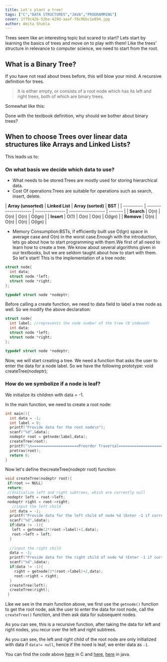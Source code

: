```yaml
---
title: Let's plant a tree!
tags: ["C","DATA STRUCTURES","JAVA","PROGRAMMING"]
cover: 1ff9c42b-52ba-429d-aaaf-f0c06bc1e894.jpg
author: Amita Shukla
---
```


<re-img src="1ff9c42b-52ba-429d-aaaf-f0c06bc1e894.jpg"></re-img>

 
Trees seem like an interesting topic but scared to start? Lets start by learning the basics of trees and move on to play with them! Like the trees' structure in relevance to computer science, we need to start from the root. 


 


## What is a Binary Tree?

If you have not read about trees before, this will blow your mind. A recursive definition for trees.

> It is either empty, or consists of a root node which has its left and right trees, both of which are binary trees.

Somewhat like this: 


<re-img src="pic026.jpg"></re-img>

 
Done with the textbook definition, why should we bother about binary trees? 
 


## When to choose Trees over linear data structures like Arrays and Linked Lists?

This leads us to:

### On what basis we decide which data to use?

- What needs to be stored:Trees are mostly used for storing hierarchical data.
- Cost Of operations:Trees are suitable for operations such as search, insert, delete. 

| **Array (unsorted)** | **Linked List** | **Array (sorted)** | **BST** |
| ---------- | -------------------- | --------------- | ------------------ | ------- |
| **Search** | O(n) | O(n) | O(n) | O(lgn) |
| **Insert** | O(1) | O(n) | O(n) | O(lgn) |
| **Remove** | O(n) | O(n) | O(n) | O(lgn) | 
 
- Memory Consumption:BSTs, if efficiently built use O(lgn) space in average case and O(n) in the worst case.Enough with the introduction, lets go about how to start programming with them.We first of all need to learn how to create a tree. We know about several algorithms given in our textbooks, but we are seldom taught about how to start with them. So let's start! 
This is the implementation of a tree node: 

```c
struct node{
  int data;
  struct node *left;
  struct node *right;
};

typedef struct node *nodeptr; 

```

Before calling a create function, we need to data field to label a tree node as well. So we modify the above declaration: 
 
```c 
struct node{
  int label; //represents the node number of the tree (0 indexed)
  int data;
  struct node *left;
  struct node *right;
};

typedef struct node *nodeptr; 
```

Now, we will start creating a tree. We need a function that asks the user to enter the data for a node label. So we have the following prototype: void createTree(nodeptr);

### How do we symbolize if a node is leaf?

We initialize its children with data = -1.

In the main function, we need to create a root node: 

```c
int main(){
  int data = -1;
  int label = 0;
  printf("Provide data for the root node\n");
  scanf("%d",&data);
  nodeptr root = getnode(label,data);
  createTree(root);
  printf("\n=====================Preorder Traversal====================\n");
  pretrav(root);
  return 0;
}
```
 


Now let's define thecreateTree(nodeptr root) function:

```c
void createTree(nodeptr root){
 if(root == NULL)
 return;
 //Initialize left and right subtrees, which are currently null
 nodeptr left = root->left;
 nodeptr right = root->right;
   //input the left child
  int data = -1;
  printf("Provide data for the left child of node %d (Enter -1 if current node is leaf)\n",root->label);
  scanf("%d",&data);
  if(data != -1){
   left = getnode(2*(root->label)+1,data);
   root->left = left;
  }
  
  //input the right child
  data = -1;
  printf("Provide data for the right child of node %d (Enter -1 if current node is leaf)\n",root->label);
  scanf("%d",&data);
  if(data != -1){
    right = getnode(2*(root->label)+2,data);
    root->right = right;
  }
  createTree(left);
  createTree(right);
 }

``` 


Like we see in the main function above, we first use the `getnode()` function to get the root node, ask the user to enter the data for root node, call the `createTree()` function, and then ask data for subsequent nodes. 


As you can see, this is a recursive function, after taking the data for left and right nodes, you recur over the left and right subtrees.

As you can see, the left and right child of the root node are only initialized with data if `data!= null`, hence if the noed is leaf, we enter data as `-1`. 
 
 
You can find the code above [here](https://github.com/amita-shukla/programs/blob/master/TreeCreate.c) in C and [here](https://github.com/amita-shukla/programs/blob/master/TreeNode.java), [here](https://github.com/amita-shukla/programs/blob/master/Tree.java) in java.
